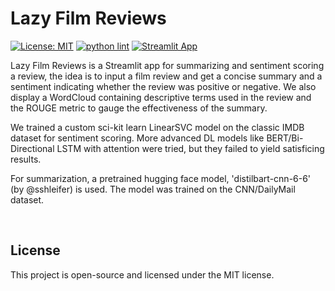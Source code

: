 # Lazy Film Reviews 

[![License: MIT](https://img.shields.io/badge/License-MIT-yellow.svg)](LICENSE)
[![python lint](https://img.shields.io/badge/PyLint-passing-brightgreen)](.github/workflows/pylint.yml)
[![Streamlit App](https://static.streamlit.io/badges/streamlit_badge_black_white.svg)](https://share.streamlit.io/akshaydevml/lazy-film-reviews/main/app/streamlit_app.py)

Lazy Film Reviews is a Streamlit app for summarizing and sentiment scoring a review, the idea is to input a film review and get a concise summary and a sentiment indicating whether the review was positive or negative. We also display a WordCloud containing descriptive terms used in the review and the ROUGE metric to gauge the effectiveness of the summary.

We trained a custom sci-kit learn LinearSVC model on the classic IMDB dataset for sentiment scoring. More advanced DL models like BERT/Bi-Directional LSTM with attention were tried, but they failed to yield satisficing results. 

For summarization, a pretrained hugging face model, 'distilbart-cnn-6-6' (by @sshleifer) is used. The model was trained on the CNN/DailyMail dataset. 

<br>

## License

This project is open-source and licensed under the MIT license.
